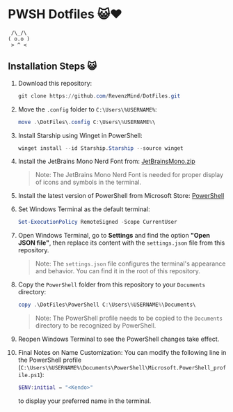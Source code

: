 # PWSH Dotfiles 😺❤️

```
 /\_/\  
( o.o ) 
 > ^ <
```

## Installation Steps 😺

1. Download this repository:
   ```powershell
   git clone https://github.com/RevenzMind/DotFiles.git
   ```

2. Move the `.config` folder to `C:\Users\%USERNAME%`:
   ```powershell
   move .\DotFiles\.config C:\Users\%USERNAME%\
   ```

3. Install Starship using Winget in PowerShell:
   ```powershell
   winget install --id Starship.Starship --source winget
   ```

4. Install the JetBrains Mono Nerd Font from: [JetBrainsMono.zip](https://github.com/ryanoasis/nerd-fonts/releases/download/v3.0.2/JetBrainsMono.zip)
   > Note: The JetBrains Mono Nerd Font is needed for proper display of icons and symbols in the terminal.

5. Install the latest version of PowerShell from Microsoft Store: [PowerShell](https://apps.microsoft.com/store/detail/powershell/9MZ1SNWT0N5D?hl=en-us&gl=us)

6. Set Windows Terminal as the default terminal:
   ```powershell
   Set-ExecutionPolicy RemoteSigned -Scope CurrentUser
   ```

7. Open Windows Terminal, go to **Settings** and find the option **"Open JSON file"**, then replace its content with the `settings.json` file from this repository.
   > Note: The `settings.json` file configures the terminal's appearance and behavior. You can find it in the root of this repository.

8. Copy the `PowerShell` folder from this repository to your `Documents` directory:
   ```powershell
   copy .\DotFiles\PowerShell C:\Users\%USERNAME%\Documents\
   ```
   > Note: The PowerShell profile needs to be copied to the `Documents` directory to be recognized by PowerShell.

9. Reopen Windows Terminal to see the PowerShell changes take effect.

10. Final Notes on Name Customization:
    You can modify the following line in the PowerShell profile (`C:\Users\%USERNAME%\Documents\PowerShell\Microsoft.PowerShell_profile.ps1`):
    ```powershell
    $ENV:initial = "<Kendo>"
    ```
    to display your preferred name in the terminal.
